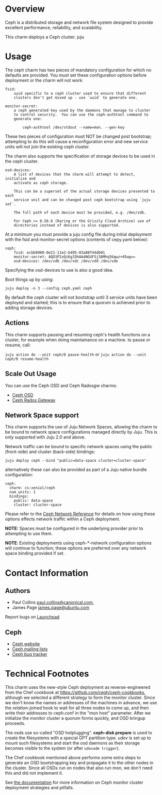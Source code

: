 # Overview

Ceph is a distributed storage and network file system designed to provide
excellent performance, reliability, and scalability.

This charm deploys a Ceph cluster.
juju

# Usage

The ceph charm has two pieces of mandatory configuration for which no defaults
are provided. You _must_ set these configuration options before deployment or the charm will not work:

    fsid:
        uuid specific to a ceph cluster used to ensure that different
        clusters don't get mixed up - use `uuid` to generate one.

    monitor-secret:
        a ceph generated key used by the daemons that manage to cluster
        to control security.  You can use the ceph-authtool command to
        generate one:

            ceph-authtool /dev/stdout --name=mon. --gen-key

These two pieces of configuration must NOT be changed post bootstrap; attempting
to do this will cause a reconfiguration error and new service units will not join
the existing ceph cluster.

The charm also supports the specification of storage devices to be used in the
ceph cluster.

    osd-devices:
        A list of devices that the charm will attempt to detect, initialise and
        activate as ceph storage.

        This can be a superset of the actual storage devices presented to each
        service unit and can be changed post ceph bootstrap using `juju set`.

        The full path of each device must be provided, e.g. /dev/vdb.

        For Ceph >= 0.56.6 (Raring or the Grizzly Cloud Archive) use of
        directories instead of devices is also supported.

At a minimum you must provide a juju config file during initial deployment
with the fsid and monitor-secret options (contents of cepy.yaml below):

    ceph:
        fsid: ecbb8960-0e21-11e2-b495-83a88f44db01
        monitor-secret: AQD1P2xQiKglDhAA4NGUF5j38Mhq56qwz+45wg==
        osd-devices: /dev/vdb /dev/vdc /dev/vdd /dev/vde

Specifying the osd-devices to use is also a good idea.

Boot things up by using:

    juju deploy -n 3 --config ceph.yaml ceph

By default the ceph cluster will not bootstrap until 3 service units have been
deployed and started; this is to ensure that a quorum is achieved prior to adding
storage devices.

## Actions

This charm supports pausing and resuming ceph's health functions on a cluster, for example when doing maintainance on a machine. to pause or resume, call:

`juju action do --unit ceph/0 pause-health` or `juju action do --unit ceph/0 resume-health`

## Scale Out Usage

You can use the Ceph OSD and Ceph Radosgw charms:

- [Ceph OSD](https://jujucharms.com/precise/ceph-osd)
- [Ceph Rados Gateway](https://jujucharms.com/precise/ceph-radosgw)

## Network Space support

This charm supports the use of Juju Network Spaces, allowing the charm to be bound to network space configurations managed directly by Juju.  This is only supported with Juju 2.0 and above.

Network traffic can be bound to specific network spaces using the public (front-side) and cluster (back-side) bindings:

    juju deploy ceph --bind "public=data-space cluster=cluster-space"

alternatively these can also be provided as part of a Juju native bundle configuration:

    ceph:
      charm: cs:xenial/ceph
      num_units: 1
      bindings:
        public: data-space
        cluster: cluster-space

Please refer to the [Ceph Network Reference](http://docs.ceph.com/docs/master/rados/configuration/network-config-ref) for details on how using these options effects network traffic within a Ceph deployment.

**NOTE:** Spaces must be configured in the underlying provider prior to attempting to use them.

**NOTE**: Existing deployments using ceph-*-network configuration options will continue to function; these options are preferred over any network space binding provided if set.

# Contact Information

## Authors 

- Paul Collins <paul.collins@canonical.com>,
- James Page <james.page@ubuntu.com>

Report bugs on [Launchpad](http://bugs.launchpad.net/charms/+source/ceph/+filebug)

## Ceph

- [Ceph website](http://ceph.com)
- [Ceph mailing lists](http://ceph.com/resources/mailing-list-irc/)
- [Ceph bug tracker](http://tracker.ceph.com/projects/ceph)

# Technical Footnotes

This charm uses the new-style Ceph deployment as reverse-engineered from the
Chef cookbook at https://github.com/ceph/ceph-cookbooks, although we selected
a different strategy to form the monitor cluster. Since we don't know the
names *or* addresses of the machines in advance, we use the _relation-joined_
hook to wait for all three nodes to come up, and then write their addresses
to ceph.conf in the "mon host" parameter. After we initialize the monitor
cluster a quorum forms quickly, and OSD bringup proceeds.

The osds use so-called "OSD hotplugging". **ceph-disk prepare** is used to
create the filesystems with a special GPT partition type. *udev* is set up
to mount such filesystems and start the osd daemons as their storage becomes
visible to the system (or after `udevadm trigger`).

The Chef cookbook mentioned above performs some extra steps to generate an OSD
bootstrapping key and propagate it to the other nodes in the cluster. Since
all OSDs run on nodes that also run mon, we don't need this and did not
implement it.

See [the documentation](http://ceph.com/docs/master/dev/mon-bootstrap/) for more information on Ceph monitor cluster deployment strategies and pitfalls.

